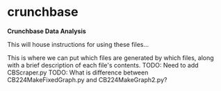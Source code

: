 # crunchbase
<b>Crunchbase Data Analysis</b>
<p>This will house instructions for using these files...</p>

This is where we can put which files are generated by which files, along with a brief description of each file's contents.
TODO: Need to add CBScraper.py
TODO: What is difference between CB224MakeFixedGraph.py and CB224MakeGraph2.py?

